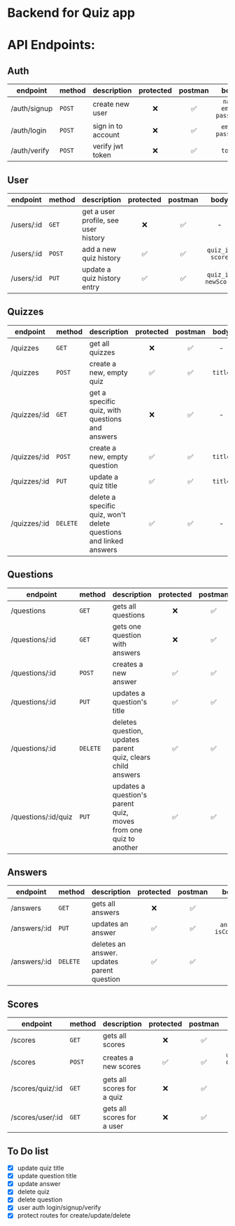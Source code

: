 # Backend for Quiz app

# API Endpoints:

## Auth

| endpoint     | method | description        | protected | postman |           body            |
| ------------ | ------ | ------------------ | :-------: | :-----: | :-----------------------: |
| /auth/signup | `POST` | create new user    |    ❌     |   ✅    | `name` `email` `password` |
| /auth/login  | `POST` | sign in to account |    ❌     |   ✅    |    `email` `password`     |
| /auth/verify | `POST` | verify jwt token   |    ❌     |   ✅    |          `token`          |

## User

| endpoint   | method | description                          | protected | postman |         body         |
| ---------- | ------ | ------------------------------------ | :-------: | :-----: | :------------------: |
| /users/:id | `GET`  | get a user profile, see user history |    ❌     |   ✅    |          -           |
| /users/:id | `POST` | add a new quiz history               |    ✅     |   ✅    |  `quiz_id` `score`   |
| /users/:id | `PUT`  | update a quiz history entry          |    ✅     |   ✅    | `quiz_id` `newScore` |

## Quizzes

| endpoint     | method   | description                                                       | protected | postman |  body   |
| ------------ | -------- | ----------------------------------------------------------------- | :-------: | :-----: | :-----: |
| /quizzes     | `GET`    | get all quizzes                                                   |    ❌     |   ✅    |    -    |
| /quizzes     | `POST`   | create a new, empty quiz                                          |    ✅     |   ✅    | `title` |
| /quizzes/:id | `GET`    | get a specific quiz, with questions and answers                   |    ❌     |   ✅    |    -    |
| /quizzes/:id | `POST`   | create a new, empty question                                      |    ✅     |   ✅    | `title` |
| /quizzes/:id | `PUT`    | update a quiz title                                               |    ✅     |   ✅    | `title` |
| /quizzes/:id | `DELETE` | delete a specific quiz, won't delete questions and linked answers |    ✅     |   ✅    |    -    |

## Questions

| endpoint            | method   | description                                                      | protected | postman |         body          |
| ------------------- | -------- | ---------------------------------------------------------------- | :-------: | :-----: | :-------------------: |
| /questions          | `GET`    | gets all questions                                               |    ❌     |   ✅    |           -           |
| /questions/:id      | `GET`    | gets one question with answers                                   |    ❌     |   ✅    |           -           |
| /questions/:id      | `POST`   | creates a new answer                                             |    ✅     |   ✅    | `answer`, `isCorrect` |
| /questions/:id      | `PUT`    | updates a question's title                                       |    ✅     |   ✅    |        `title`        |
| /questions/:id      | `DELETE` | deletes question, updates parent quiz, clears child answers      |    ✅     |   ✅    |           -           |
| /questions/:id/quiz | `PUT`    | updates a question's parent quiz, moves from one quiz to another |    ✅     |   ✅    |     `parent_quiz`     |

## Answers

| endpoint     | method   | description                                | protected | postman |         body         |
| ------------ | -------- | ------------------------------------------ | :-------: | :-----: | :------------------: |
| /answers     | `GET`    | gets all answers                           |    ❌     |   ✅    |          -           |
| /answers/:id | `PUT`    | updates an answer                          |    ✅     |   ✅    | `answer` `isCorrect` |
| /answers/:id | `DELETE` | deletes an answer. updates parent question |    ✅     |   ✅    |          -           |

## Scores

| endpoint         | method | description                | protected | postman |            body             |
| ---------------- | ------ | -------------------------- | :-------: | :-----: | :-------------------------: |
| /scores          | `GET`  | gets all scores            |    ❌     |   ✅    |              -              |
| /scores          | `POST` | creates a new scores       |    ✅     |   ✅    | `user_id` `quiz_id` `score` |
| /scores/quiz/:id | `GET`  | gets all scores for a quiz |    ❌     |   ✅    |              -              |
| /scores/user/:id | `GET`  | gets all scores for a user |    ❌     |   ✅    |              -              |

## To Do list

- [x] update quiz title
- [x] update question title
- [x] update answer
- [x] delete quiz
- [x] delete question
- [x] user auth login/signup/verify
- [x] protect routes for create/update/delete
